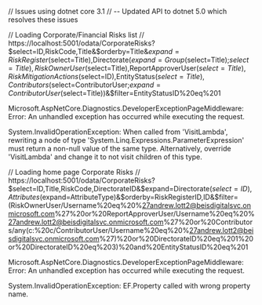 // Issues using dotnet core 3.1
// -- Updated API to dotnet 5.0 which resolves these issues

// Loading Corporate/Financial Risks list
// https://localhost:5001/odata/CorporateRisks?$select=ID,RiskCode,Title&$orderby=Title&$expand=RiskRegister($select=Title),Directorate($expand=Group($select=Title);$select=Title),RiskOwnerUser($select=Title),ReportApproverUser($select=Title),RiskMitigationActions($select=ID),EntityStatus($select=Title),Contributors($select=ContributorUser;$expand=ContributorUser($select=Title))&$filter=EntityStatusID%20eq%201

Microsoft.AspNetCore.Diagnostics.DeveloperExceptionPageMiddleware: Error: An unhandled exception has occurred while executing the request.

System.InvalidOperationException: When called from 'VisitLambda', rewriting a node of type 'System.Linq.Expressions.ParameterExpression' must return a non-null value of the same type. Alternatively, override 'VisitLambda' and change it to not visit children of this type.





// Loading home page Corporate Risks
// https://localhost:5001/odata/CorporateRisks?$select=ID,Title,RiskCode,DirectorateID&$expand=Directorate($select=ID),Attributes($expand=AttributeType)&$orderby=RiskRegisterID,ID&$filter=(RiskOwnerUser/Username%20eq%20%27andrew.lott2@beisdigitalsvc.onmicrosoft.com%27%20or%20ReportApproverUser/Username%20eq%20%27andrew.lott2@beisdigitalsvc.onmicrosoft.com%27%20or%20Contributors/any(c:%20c/ContributorUser/Username%20eq%20%27andrew.lott2@beisdigitalsvc.onmicrosoft.com%27)%20or%20DirectorateID%20eq%201%20or%20DirectorateID%20eq%203)%20and%20EntityStatusID%20eq%201

Microsoft.AspNetCore.Diagnostics.DeveloperExceptionPageMiddleware: Error: An unhandled exception has occurred while executing the request.

System.InvalidOperationException: EF.Property called with wrong property name.